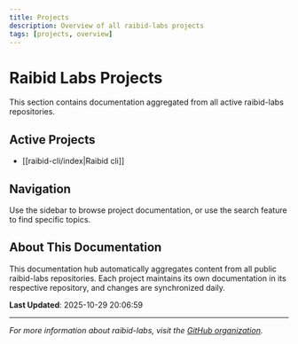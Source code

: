 ```yaml
---
title: Projects
description: Overview of all raibid-labs projects
tags: [projects, overview]
---
```


# Raibid Labs Projects

This section contains documentation aggregated from all active raibid-labs repositories.

## Active Projects

- [[raibid-cli/index|Raibid cli]]

## Navigation

Use the sidebar to browse project documentation, or use the search feature to find specific topics.

## About This Documentation

This documentation hub automatically aggregates content from all public raibid-labs repositories. Each project maintains its own documentation in its respective repository, and changes are synchronized daily.

**Last Updated**: 2025-10-29 20:06:59

---

*For more information about raibid-labs, visit the [GitHub organization](https://github.com/raibid-labs).*